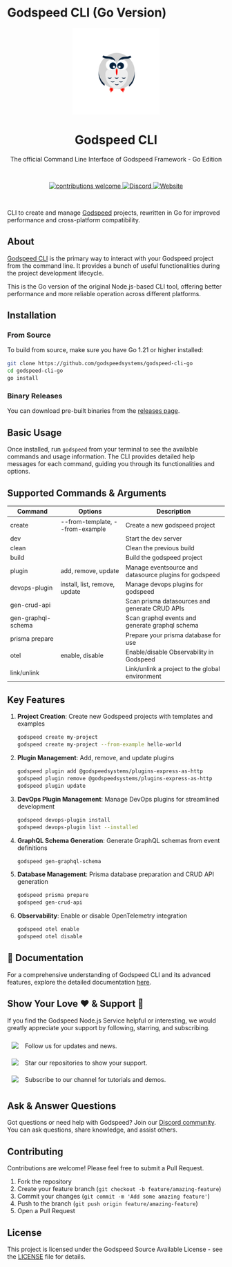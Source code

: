 # Godspeed CLI (Go Version)

<div align="center">
    <img width="200" height="200" src="https://github.com/godspeedsystems/godspeed-cli/blob/main/logo.png">
    <h1 align="center">Godspeed CLI</h1>
<p align="center">
  The official Command Line Interface of Godspeed Framework - Go Edition
</p>
<br>

  <p>
    <a href="https://github.com/godspeedsystems/gs-node-service">
      <img src="https://img.shields.io/badge/contributions-welcome-brightgreen?logo=github" alt="contributions welcome">
    </a>
    <a href="https://discord.com/invite/MKjv3KdD7X">
      <img src="https://img.shields.io/badge/chat-discord-brightgreen.svg?logo=discord&style=flat" alt="Discord">
    </a>
    <a href="https://godspeed.systems/">
      <img src="https://img.shields.io/website?url=https%3A%2F%2Fgodspeed.systems%2F" alt="Website">
    </a>
  </p>
  <br />
</div>

CLI to create and manage [Godspeed](https://github.com/godspeedsystems/gs-node-service) projects, rewritten in Go for improved performance and cross-platform compatibility.

## About

[Godspeed CLI](https://godspeed.systems/docs/microservices-framework/CLI) is the primary way to interact with your Godspeed project from the command line. It provides a bunch of useful functionalities during the project development lifecycle.

This is the Go version of the original Node.js-based CLI tool, offering better performance and more reliable operation across different platforms.

## Installation

### From Source

To build from source, make sure you have Go 1.21 or higher installed:

```bash
git clone https://github.com/godspeedsystems/godspeed-cli-go
cd godspeed-cli-go
go install
```

### Binary Releases

You can download pre-built binaries from the [releases page](https://github.com/godspeedsystems/godspeed-cli-go/releases).

## Basic Usage

Once installed, run `godspeed` from your terminal to see the available commands and usage information. The CLI provides detailed help messages for each command, guiding you through its functionalities and options.

## Supported Commands & Arguments

| Command              | Options                       | Description                                                 |
|----------------------|-------------------------------|-------------------------------------------------------------|
| create <projectName> | --from-template, --from-example | Create a new godspeed project                            |
| dev                  |                               | Start the dev server                                        |
| clean                |                               | Clean the previous build                                    |
| build                |                               | Build the godspeed project                                  |
| plugin               | add, remove, update           | Manage eventsource and datasource plugins for godspeed     |
| devops-plugin        | install, list, remove, update | Manage devops plugins for godspeed                         |
| gen-crud-api         |                               | Scan prisma datasources and generate CRUD APIs              |
| gen-graphql-schema   |                               | Scan graphql events and generate graphql schema             |
| prisma prepare       |                               | Prepare your prisma database for use                        |
| otel                 | enable, disable               | Enable/disable Observability in Godspeed                    |
| link/unlink          |                               | Link/unlink a project to the global environment             |

## Key Features

1. **Project Creation**: Create new Godspeed projects with templates and examples
   ```bash
   godspeed create my-project
   godspeed create my-project --from-example hello-world
   ```

2. **Plugin Management**: Add, remove, and update plugins
   ```bash
   godspeed plugin add @godspeedsystems/plugins-express-as-http
   godspeed plugin remove @godspeedsystems/plugins-express-as-http
   godspeed plugin update
   ```

3. **DevOps Plugin Management**: Manage DevOps plugins for streamlined development
   ```bash
   godspeed devops-plugin install
   godspeed devops-plugin list --installed
   ```

4. **GraphQL Schema Generation**: Generate GraphQL schemas from event definitions
   ```bash
   godspeed gen-graphql-schema
   ```

5. **Database Management**: Prisma database preparation and CRUD API generation
   ```bash
   godspeed prisma prepare
   godspeed gen-crud-api
   ```

6. **Observability**: Enable or disable OpenTelemetry integration
   ```bash
   godspeed otel enable
   godspeed otel disable
   ```

## 📖 Documentation

For a comprehensive understanding of Godspeed CLI and its advanced features, explore the detailed documentation [here](https://godspeed.systems/docs/microservices-framework/guide/get-started).

## Show Your Love ❤️ & Support 🙏

If you find the Godspeed Node.js Service helpful or interesting, we would greatly appreciate your support by following, starring, and subscribing.

<div style="display: flex; align-items: center;">
    <a style="margin: 10px;" href="https://www.linkedin.com/company/godspeed-systems/"><img src="https://badgen.net/static/follow/linkedin/blue"></a>
    <span style="margin-left: 5px;">Follow us for updates and news.</span>
</div>
<div style="display: flex; align-items: center;">
    <a style="margin: 10px;" href="https://github.com/godspeedsystems/gs-node-service/"><img src="https://badgen.net/static/follow/github/Priority-green"></a>
    <span style="margin-left: 5px;">Star our repositories to show your support.</span>
</div>
<div style="display: flex; align-items: center;">
    <a style="margin: 10px;" href="https://www.youtube.com/@godspeed.systems/videos"><img src="https://badgen.net/static/follow/youtube/red"></a>
    <span style="margin-left: 5px;">Subscribe to our channel for tutorials and demos.</span>
</div>

## Ask & Answer Questions

Got questions or need help with Godspeed? Join our [Discord community](https://discord.com/invite/E3WU9dT7UQ). You can ask questions, share knowledge, and assist others.

## Contributing

Contributions are welcome! Please feel free to submit a Pull Request.

1. Fork the repository
2. Create your feature branch (`git checkout -b feature/amazing-feature`)
3. Commit your changes (`git commit -m 'Add some amazing feature'`)
4. Push to the branch (`git push origin feature/amazing-feature`)
5. Open a Pull Request

## License

This project is licensed under the Godspeed Source Available License - see the [LICENSE](LICENSE) file for details.